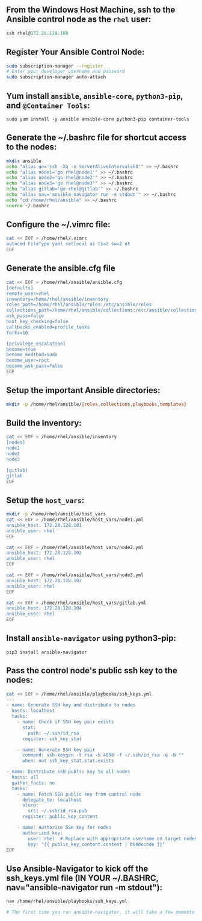 ## From the Windows Host Machine, ssh to the Ansible control node as the `rhel` user:
```PowerShell
ssh rhel@172.28.128.100
```

## Register Your Ansible Control Node:
```bash
sudo subscription-manager --register
# Enter your developer username and password
sudo subscription-manager auto-attach
```

## Yum install `ansible`, `ansible-core`, `python3-pip`, and `@Container Tools`:
```
sudo yum install -y ansible ansible-core python3-pip container-tools
```

## Generate the ~/.bashrc file for shortcut access to the nodes:
```bash
mkdir ansible
echo "alias go='ssh -Xq -o ServerAliveInterval=60'" >> ~/.bashrc
echo "alias node1='go rhel@node1'" >> ~/.bashrc
echo "alias node2='go rhel@node2'" >> ~/.bashrc
echo "alias node3='go rhel@node3'" >> ~/.bashrc
echo "alias gitlab='go rhel@gitlab'" >> ~/.bashrc
echo "alias nav='ansible-navigator run -m stdout'" >> ~/.bashrc
echo "cd /home/rhel/ansible" >> ~/.bashrc
source ~/.bashrc
```

## Configure the ~/.vimrc file:
```bash
cat << EOF > /home/rhel/.vimrc
autocmd FileType yaml setlocal ai ts=2 sw=2 et
EOF
```

## Generate the ansible.cfg file
```bash
cat << EOF > /home/rhel/ansible/ansible.cfg
[defaults]
remote_user=rhel
inventory=/home/rhel/ansible/inventory
roles_path=/home/rhel/ansible/roles:/etc/ansible/roles
collections_path=/home/rhel/ansible/collections:/etc/ansible/collections
ask_pass=false
host_key_checking=false
callbacks_enabled=profile_tasks
forks=10

[privilege_escalation]
become=true
become_medthod=sudo
become_user=root
become_ask_pass=false
EOF
```

## Setup the important Ansible directories:
```bash
mkdir -p /home/rhel/ansible/{roles,collections,playbooks,templates}
```

## Build the Inventory:
```bash
cat << EOF > /home/rhel/ansible/inventory
[nodes]
node1
node2
node3

[gitlab]
gitlab
EOF
```

## Setup the `host_vars`:
```bash
mkdir -p /home/rhel/ansible/host_vars
cat << EOF > /home/rhel/ansible/host_vars/node1.yml
ansible_host: 172.28.128.101
ansible_user: rhel
EOF

cat << EOF > /home/rhel/ansible/host_vars/node2.yml
ansible_host: 172.28.128.102
ansible_user: rhel
EOF

cat << EOF > /home/rhel/ansible/host_vars/node3.yml
ansible_host: 172.28.128.103
ansible_user: rhel
EOF

cat << EOF > /home/rhel/ansible/host_vars/gitlab.yml
ansible_host: 172.28.128.104
ansible_user: rhel
EOF
```

## Install `ansible-navigator` using python3-pip:
```
pip3 install ansible-navigator
```

## Pass the control node's public ssh key to the nodes:
```bash
cat << EOF > /home/rhel/ansible/playbooks/ssh_keys.yml
---
- name: Generate SSH key and distribute to nodes
  hosts: localhost
  tasks:
    - name: Check if SSH key pair exists
      stat:
        path: ~/.ssh/id_rsa
      register: ssh_key_stat

    - name: Generate SSH key pair
      command: ssh-keygen -t rsa -b 4096 -f ~/.ssh/id_rsa -q -N ""
      when: not ssh_key_stat.stat.exists

- name: Distribute SSH public key to all nodes
  hosts: all
  gather_facts: no
  tasks:
    - name: Fetch SSH public key from control node
      delegate_to: localhost
      slurp:
        src: ~/.ssh/id_rsa.pub
      register: public_key_content

    - name: Authorize SSH key for nodes
      authorized_key:
        user: rhel  # Replace with appropriate username on target nodes
        key: "{{ public_key_content.content | b64decode }}"
EOF
```

## Use Ansible-Navigator to kick off the ssh_keys.yml file (IN YOUR ~/.BASHRC, nav="ansible-navigator run -m stdout"):
```bash
nav /home/rhel/ansible/playbooks/ssh_keys.yml

# The first time you run ansible-navigator, it will take a few moments because it is downloading the podman container
```
